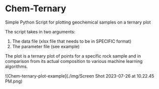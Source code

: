 # Chem-Ternary
Simple Python Script for plotting geochemical samples on a ternary plot

The script takes in two arguments:
1) The data file (xlsx file that needs to be in SPECIFIC format)
2) The parameter file (see example)

The plot is a ternary plot of points for a specific rock sample and in comparison from its actual composition to various machine learning algorithms.

![Chem-ternary-plot-example](./img/Screen Shot 2023-07-26 at 10.22.45 PM.png)
